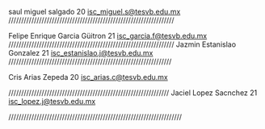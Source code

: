 ﻿saul
miguel
salgado
20
isc_miguel.s@tesvb.edu.mx
/////////////////////////////////////////////////////////////////

Felipe Enrique
Garcia
Güitron
21
isc_garcia.f@tesvb.edu.mx
/////////////////////////////////////////////////////////////////
Jazmin
Estanislao
Gonzalez
21
isc_estanislao.j@tesvb.edu.mx
////////////////////////////////////////////////////////////////


Cris 
Arias 
Zepeda
20
isc_arias.c@tesvb.edu.mx

///////////////////////////////////////////////////////////////
Jaciel
Lopez 
Sacnchez
21
isc_lopez.j@tesvb.edu.mx

////////////////////////////////////////////////////////////////////
